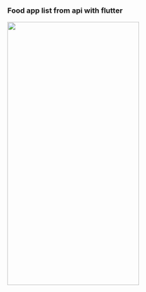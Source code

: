 <h3>Food app list from api with flutter</h3>

<img src="https://user-images.githubusercontent.com/57875662/176575891-ed399dfe-3d21-4a91-b9df-2717886f2cfb.jpg" data-canonical-src="https://user-images.githubusercontent.com/57875662/176575891-ed399dfe-3d21-4a91-b9df-2717886f2cfb.jpg" width="300" height="600" />

